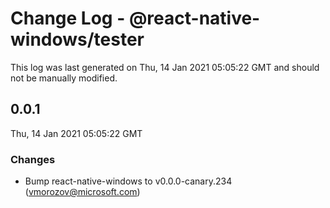 # Change Log - @react-native-windows/tester

This log was last generated on Thu, 14 Jan 2021 05:05:22 GMT and should not be manually modified.

<!-- Start content -->

## 0.0.1

Thu, 14 Jan 2021 05:05:22 GMT

### Changes

- Bump react-native-windows to v0.0.0-canary.234 (vmorozov@microsoft.com)
